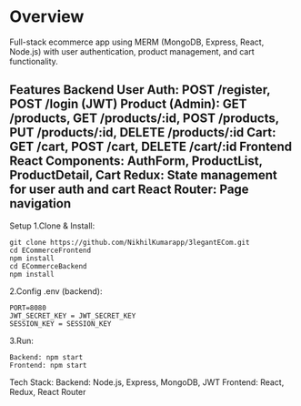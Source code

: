# Overview
Full-stack ecommerce app using MERM (MongoDB, Express, React, Node.js) with user authentication, product management, and cart functionality.

Features
Backend
User Auth:
POST /register, POST /login (JWT)
Product (Admin):
GET /products, GET /products/:id, POST /products, PUT /products/:id, DELETE /products/:id
Cart:
GET /cart, POST /cart, DELETE /cart/:id
Frontend
React Components: AuthForm, ProductList, ProductDetail, Cart
Redux: State management for user auth and cart
React Router: Page navigation
---------------------------------------------------------------------------------
Setup
1.Clone & Install:
```
git clone https://github.com/NikhilKumarapp/3legantECom.git
cd ECommerceFrontend
npm install
cd ECommerceBackend
npm install
```
2.Config .env (backend):
```
PORT=8080
JWT_SECRET_KEY = JWT_SECRET_KEY
SESSION_KEY = SESSION_KEY
```
3.Run:
```
Backend: npm start
Frontend: npm start
```
Tech Stack:
Backend: Node.js, Express, MongoDB, JWT
Frontend: React, Redux, React Router

